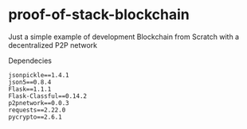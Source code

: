 # proof-of-stack-blockchain

Just a simple example of development Blockchain from Scratch with a decentralized P2P network

Dependecies
```
jsonpickle==1.4.1
json5==0.8.4
Flask==1.1.1
Flask-Classful==0.14.2
p2pnetwork==0.0.3
requests==2.22.0
pycrypto==2.6.1

```
